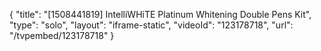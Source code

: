 {
    "title": "[1508441819] IntelliWHiTE Platinum Whitening Double Pens Kit",
    "type": "solo",
    "layout": "iframe-static",
    "videoId": "123178718",
    "url": "\/tvpembed\/123178718"
}